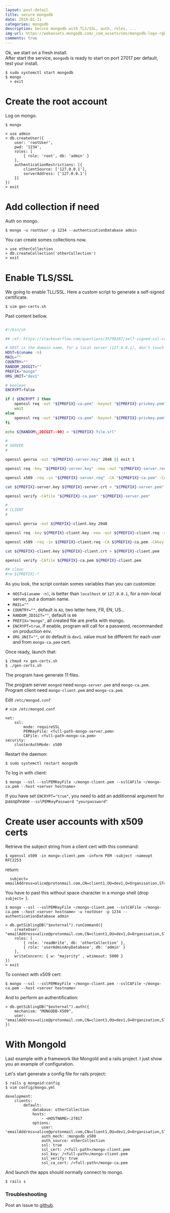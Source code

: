 ```yaml
---
layout: post-detail
title: secure mongodb
date: 2018-01-11
categories: mongodb
description: Secure mongodb with TLS/SSL, auth, roles, ...
img-url: https://webassets.mongodb.com/_com_assets/cms/mongodb-logo-rgb-j6w271g1xn.jpg
comments: true
---
```


Ok, we start on a fresh install.  
After start the service, `mongodb` is ready to start on port 27017 per default, test your install.

    $ sudo systemctl start mongodb
    $ mongo
      > exit

# Create the root account

Log on mongo.

    $ mongo

```
> use admin
> db.createUser({
    user: 'rootUser',
    pwd: '1234',
    roles: [
        { role: 'root', db: 'admin' }
    ],
    authenticationRestrictions: [{
        clientSource: ['127.0.0.1'],
        serverAddress: ['127.0.0.1']
    }]
})
> exit
```

# Add collection if need

Auth on mongo.

    $ mongo -u rootUser -p 1234 --authenticationDatabase admin
    
You can create somes collections now.

```
> use otherCollection
> db.createCollection('otherCollection')
> exit
```

# Enable TLS/SSL

We going to enable TLL/SSL. Here a custom script to generate a self-signed certificate.

    $ vim gen-certs.sh

Past content bellow.

```sh

#!/bin/sh

## ref: https://stackoverflow.com/questions/35790287/self-signed-ssl-connection-using-pymongo#35967188

# HOST is the domain name, for a local server (127.0.0.1), don't touch 'uname -n'
HOST=$(uname -n)
MAIL=""
COUNTRY=""
RANDOM_2DIGIT=""
PREFIX="mongo"
ORG_UNIT="dev1"

# boolean
ENCRYPT=false

if ( $ENCRYPT ) then
    openssl req -out "${PREFIX}-ca.pem" -keyout "${PREFIX}-privkey.pem" -new -x509 -days 365 -subj "/C=${COUNTRY:-AU}/ST=NSW/O=Organisation/CN=root/emailAddress=${MAIL:?}"
    wait
else
    openssl req -out "${PREFIX}-ca.pem" -keyout "${PREFIX}-privkey.pem" -new -x509 -nodes -days 365 -subj "/C=${COUNTRY:-AU}/ST=NSW/O=Organisation/CN=root/emailAddress=${MAIL:?}"
fi

echo ${RANDOM\_2DIGIT:-00} > "${PREFIX}-file.srl"

#
# SERVER
#

openssl genrsa -out "${PREFIX}-server.key" 2048 || exit 1

openssl req -key "${PREFIX}-server.key" -new -out "${PREFIX}-server.req" -subj  "/C=${COUNTRY:-AU}/ST=NSW/O=Organisation/CN=server1/CN=${HOST:?}/emailAddress=${MAIL:?}" || exit 1

openssl x509 -req -in "${PREFIX}-server.req" -CA "${PREFIX}-ca.pem" -CAkey "${PREFIX}-privkey.pem" -CAserial "${PREFIX}-file.srl" -out "${PREFIX}-server.crt" -days 365 || exit 1

cat ${PREFIX}-server.key ${PREFIX}-server.crt > "${PREFIX}-server.pem"

openssl verify -CAfile "${PREFIX}-ca.pem" "${PREFIX}-server.pem"

#
# CLIENT
#

openssl genrsa -out ${PREFIX}-client.key 2048

openssl req -key ${PREFIX}-client.key -new -out ${PREFIX}-client.req -subj "/C=${COUNTRY:-AU}/ST=NSW/O=Organisation/OU=${ORG_UNIT:-Organisation-client}/CN=client1/emailAddress=${MAIL:?}"

openssl x509 -req -in ${PREFIX}-client.req -CA ${PREFIX}-ca.pem -CAkey "${PREFIX}-privkey.pem" -CAserial ${PREFIX}-file.srl -out ${PREFIX}-client.crt -days 365

cat ${PREFIX}-client.key ${PREFIX}-client.crt > ${PREFIX}-client.pem

openssl verify -CAfile ${PREFIX}-ca.pem ${PREFIX}-client.pem

## clean
#rm ${PREFIX}-*
```

As you look, the script contain somes variables than you can customize:

+ `HOST=$(uname -n)`, is better than `localhost` or `127.0.0.1`, for a non-local server, put a domain name.
+ `MAIL=""`
+ `COUNTRY=""`, default is `AU`, two letter here, FR, EN, US...
+ `RANDOM_2DIGIT=""`, default is `00`
+ `PREFIX="mongo"`, all created file are prefix with mongo.
+ `ENCRYPT=true`, if enable, program will call for a password, recommanded on production env.
+ `ORG_UNIT=""`, or `OU` default is `dev1`. value must be different for each user and from `mongo-ca.pem` cert.

Once ready, launch that:

    $ chmod +x gen-certs.sh
    $ ./gen-certs.sh

The program have generate 11 files.

The program server `mongod` need `mongo-server.pem` and `mongo-ca.pem`.
Program client need `mongo-client.pem` and `mongo-ca.pem`.

Edit `/etc/mongod.conf`

```
# vim /etc/mongod.conf

net:
    ssl: 
        mode: requireSSL
        PEMKeyFile: <full-path-mongo-server.pem>
        CAFile: <full-path-mongo-ca.pem>
security:
    clusterAuthMode: x509
```

Restart the daemon:

    $ sudo systemctl restart mongodb

To log in with client: 

    $ mongo --ssl --sslPEMKeyFile ~/mongo-client.pem --sslCAFile ~/mongo-ca.pem --host <server hostname>

If you have set `ENCRYPT="true"`, you need to add an additionnal argument for passphrase `--sslPEMKeyPassword "yourpassword"`

# Create user accounts with x509 certs

Retrieve the subject string from a client cert with this command:

    $ openssl x509 -in mongo-client.pem -inform PEM -subject -nameopt RFC2253
    
return:

      subject= emailAddress=alice@protonmail.com,CN=client1,OU=dev1,O=Organisation,ST=NSW,C=FR

You have to past this without space character in a mongo shell (drop `subject= `).

    $ mongo --ssl --sslPEMKeyFile ~/mongo-client.pem --sslCAFile ~/mongo-ca.pem --host <server hostname> -u rootUser -p 1234 --authenticationDatabase admin

```
> db.getSiblingDB("$external").runCommand({
    createUser: "emailAddress=alice@protonmail.com,CN=client1,OU=dev1,O=Organisation,ST=NSW,C=FR",
    roles: [
        { role: 'readWrite', db: 'otherCollection' },
        { role: 'userAdminAnyDatabase', db: 'admin' }
    ],
    writeConcern: { w: "majority" , wtimeout: 5000 }
})
> exit
```

To connect with x509 cert:

    $ mongo --ssl --sslPEMKeyFile ~/mongo-client.pem --sslCAFile ~/mongo-ca.pem --host <server hostname>

And to perform an authentification:

```
> db.getSiblingDB("$external").auth({
    mechanism: "MONGODB-X509",
    user: "emailAddress=alice@protonmail.com,CN=client1,OU=dev1,O=Organisation,ST=NSW,C=FR",
})
```

# With MongoId

Last example with a framework like MongoId and a rails project. I just show you an example of configuration.

Let's start generate a config file for rails project:

    $ rails g mongoid:config
    $ vim config/mongo.yml

```
development:
    clients:
        default:
            database: otherCollection
            hosts: 
                - <HOSTNAME>:27017
            options:
                user: 'emailAddress=alice@protonmail.com,CN=client1,OU=dev1,O=Organisation,ST=NSW,C=FR'
                auth_mech: :mongodb_x509
                auth_source: otherCollection
                ssl: true
                ssl_cert: /<full-path>/mongo-client.pem
                ssl_key: /<full-path>/mongo-client.pem
                ssl_verify: true
                ssl_ca_cert: /<full-path>/mongo-ca.pem
```

And launch the apps should normally connect to mongo.

    $ rails s

### Troubleshooting

Post an issue to [github](https://github.com/szorfein/szorfein.github.io/issue).
